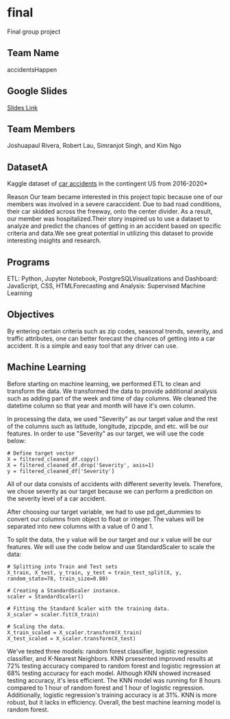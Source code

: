 # final
Final group project
## Team Name
accidentsHappen

## Google Slides
[Slides Link](https://drive.google.com/file/d/1ud5LxVQhqDQVythqhW2E_3Y9M8qgcm1X/view)

## Team Members
Joshuapaul Rivera, Robert Lau, Simranjot Singh, and Kim Ngo

## DatasetA 
Kaggle dataset of [car accidents](https://www.kaggle.com/sobhanmoosavi/us-accidents) in the contingent US from 2016-2020*

Reason Our team became interested in this project topic because one of our members was involved in a severe caraccident. Due to bad road conditions, their car skidded across the freeway, onto the center divider. As a result, our member was hospitalized.Their story inspired us to use a dataset to analyze and predict the chances of getting in an accident based on specific criteria and data.We see great potential in utilizing this dataset to provide interesting insights and research.

## Programs 
ETL: Python, Jupyter Notebook, PostgreSQLVisualizations and Dashboard: JavaScript, CSS, HTMLForecasting and Analysis: Supervised Machine Learning

## Objectives 
By entering certain criteria such as zip codes, seasonal trends, severity, and traffic attributes, one can better forecast the chances of getting into a car accident. It is a simple and easy tool that any driver can use. 

## Machine Learning

Before starting on machine learning, we performed ETL to clean and transform the data. We transformed the data to provide additional analysis such as adding part of the week and time of day columns. We cleaned the datetime column so that year and month will have it's own column.

In processing the data, we used "Severity" as our target value and the rest of the columns such as latitude, longitude, zipcpde, and etc. will be our features. In order to use "Severity" as our target, we will use the code below:

```
# Define target vector
X = filtered_cleaned_df.copy()
X = filtered_cleaned_df.drop('Severity', axis=1)
y = filtered_cleaned_df['Severity']
```

All of our data consists of accidents with different severity levels. Therefore, we chose severity as our target because we can perform a prediction on the severity level of a car accident. 

After choosing our target variable, we had to use pd.get_dummies to convert our columns from object to float or integer. The values will be separated into new columns with a value of 0 and 1. 

To split the data, the y value will be our target and our x value will be our features. We will use the code below and use StandardScaler to scale the data:

```
# Splitting into Train and Test sets
X_train, X_test, y_train, y_test = train_test_split(X, y, random_state=78, train_size=0.80)

# Creating a StandardScaler instance.
scaler = StandardScaler()

# Fitting the Standard Scaler with the training data.
X_scaler = scaler.fit(X_train)

# Scaling the data.
X_train_scaled = X_scaler.transform(X_train)
X_test_scaled = X_scaler.transform(X_test)
```

We've tested three models: random forest classifier, logistic regression classifier, and K-Nearest Neighbors. KNN prsesented improved results at 72% testing accuracy compared to random forest and logistic regression at 68% testing accuracy for each model. Although KNN showed increased testing accuracy, it's less efficient. The KNN model was running for 8 hours compared to 1 hour of random forest and 1 hour of logistic regression. Additionally, logistic regression's training accuracy is at 31%. KNN is more robust, but it lacks in efficiency. Overall, the best machine learning model is random forest.
